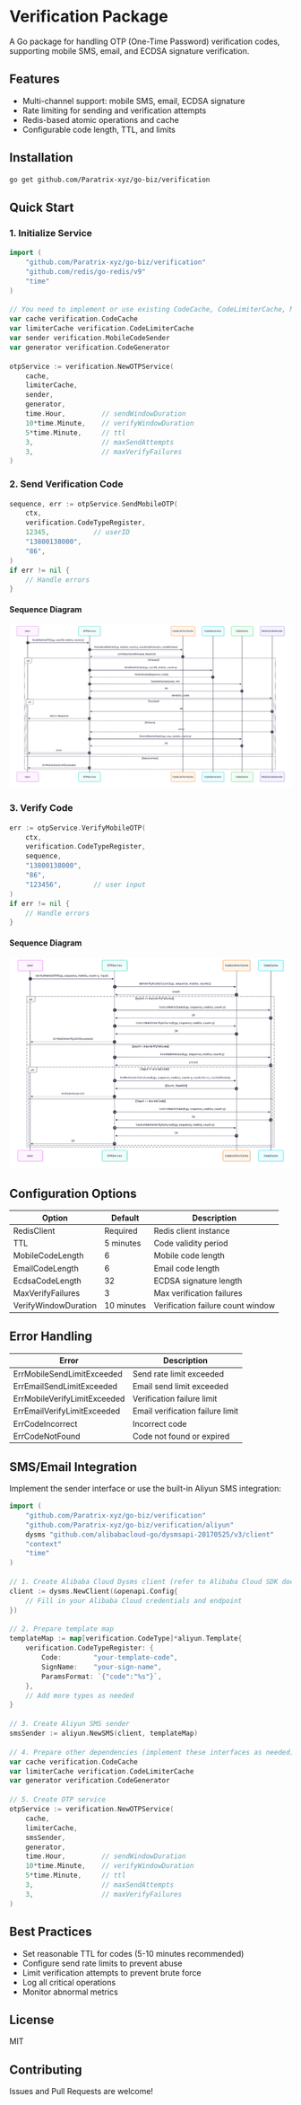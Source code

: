 # Verification Package

A Go package for handling OTP (One-Time Password) verification codes, supporting mobile SMS, email, and ECDSA signature verification.

## Features

- Multi-channel support: mobile SMS, email, ECDSA signature
- Rate limiting for sending and verification attempts
- Redis-based atomic operations and cache
- Configurable code length, TTL, and limits

## Installation

```bash
go get github.com/Paratrix-xyz/go-biz/verification
```

## Quick Start

### 1. Initialize Service

```go
import (
    "github.com/Paratrix-xyz/go-biz/verification"
    "github.com/redis/go-redis/v9"
    "time"
)

// You need to implement or use existing CodeCache, CodeLimiterCache, MobileCodeSender, CodeGenerator
var cache verification.CodeCache
var limiterCache verification.CodeLimiterCache
var sender verification.MobileCodeSender
var generator verification.CodeGenerator

otpService := verification.NewOTPService(
    cache,
    limiterCache,
    sender,
    generator,
    time.Hour,         // sendWindowDuration
    10*time.Minute,    // verifyWindowDuration
    5*time.Minute,     // ttl
    3,                 // maxSendAttempts
    3,                 // maxVerifyFailures
)
```

### 2. Send Verification Code

```go
sequence, err := otpService.SendMobileOTP(
    ctx,
    verification.CodeTypeRegister,
    12345,           // userID
    "13800138000",
    "86",
)
if err != nil {
    // Handle errors
}
```

#### Sequence Diagram

![SendMobileOTP](docs/SendMobileOTP-sequenceDiagram.png)

### 3. Verify Code

```go
err := otpService.VerifyMobileOTP(
    ctx,
    verification.CodeTypeRegister,
    sequence,
    "13800138000",
    "86",
    "123456",        // user input
)
if err != nil {
    // Handle errors
}
```

#### Sequence Diagram

![VerifyMobileOTP](docs/VerifyMobileOTP-sequenceDiagram.png)

## Configuration Options

| Option               | Default      | Description                       |
|----------------------|--------------|-----------------------------------|
| RedisClient          | Required     | Redis client instance             |
| TTL                  | 5 minutes    | Code validity period              |
| MobileCodeLength     | 6            | Mobile code length                |
| EmailCodeLength      | 6            | Email code length                 |
| EcdsaCodeLength      | 32           | ECDSA signature length            |
| MaxVerifyFailures    | 3            | Max verification failures         |
| VerifyWindowDuration | 10 minutes   | Verification failure count window |

## Error Handling

| Error                              | Description                       |
|------------------------------------|-----------------------------------|
| ErrMobileSendLimitExceeded         | Send rate limit exceeded          |
| ErrEmailSendLimitExceeded          | Email send limit exceeded         |
| ErrMobileVerifyLimitExceeded       | Verification failure limit        |
| ErrEmailVerifyLimitExceeded        | Email verification failure limit  |
| ErrCodeIncorrect                   | Incorrect code                    |
| ErrCodeNotFound                    | Code not found or expired         |

## SMS/Email Integration

Implement the sender interface or use the built-in Aliyun SMS integration:

```go
import (
    "github.com/Paratrix-xyz/go-biz/verification"
    "github.com/Paratrix-xyz/go-biz/verification/aliyun"
    dysms "github.com/alibabacloud-go/dysmsapi-20170525/v3/client"
    "context"
    "time"
)

// 1. Create Alibaba Cloud Dysms client (refer to Alibaba Cloud SDK docs)
client := dysms.NewClient(&openapi.Config{
    // Fill in your Alibaba Cloud credentials and endpoint
})

// 2. Prepare template map
templateMap := map[verification.CodeType]*aliyun.Template{
    verification.CodeTypeRegister: {
        Code:        "your-template-code",
        SignName:    "your-sign-name",
        ParamsFormat: `{"code":"%s"}`,
    },
    // Add more types as needed
}

// 3. Create Aliyun SMS sender
smsSender := aliyun.NewSMS(client, templateMap)

// 4. Prepare other dependencies (implement these interfaces as needed)
var cache verification.CodeCache
var limiterCache verification.CodeLimiterCache
var generator verification.CodeGenerator

// 5. Create OTP service
otpService := verification.NewOTPService(
    cache,
    limiterCache,
    smsSender,
    generator,
    time.Hour,         // sendWindowDuration
    10*time.Minute,    // verifyWindowDuration
    5*time.Minute,     // ttl
    3,                 // maxSendAttempts
    3,                 // maxVerifyFailures
)
```

## Best Practices

- Set reasonable TTL for codes (5-10 minutes recommended)
- Configure send rate limits to prevent abuse
- Limit verification attempts to prevent brute force
- Log all critical operations
- Monitor abnormal metrics

## License

MIT

## Contributing

Issues and Pull Requests are welcome!
